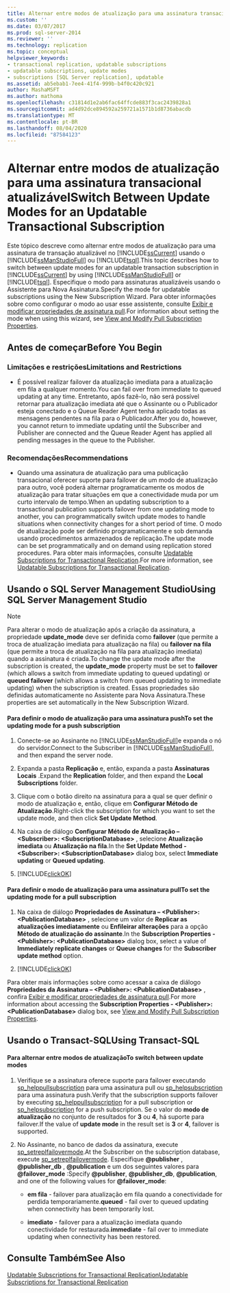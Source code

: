 ```yaml
---
title: Alternar entre modos de atualização para uma assinatura transacional atualizável | Microsoft Docs
ms.custom: ''
ms.date: 03/07/2017
ms.prod: sql-server-2014
ms.reviewer: ''
ms.technology: replication
ms.topic: conceptual
helpviewer_keywords:
- transactional replication, updatable subscriptions
- updatable subscriptions, update modes
- subscriptions [SQL Server replication], updatable
ms.assetid: ab5ebab1-7ee4-41f4-999b-b4f0c420c921
author: MashaMSFT
ms.author: mathoma
ms.openlocfilehash: c31814d1e2ab6fac64ffcde883f3cac2439828a1
ms.sourcegitcommit: ad4d92dce894592a259721a1571b1d8736abacdb
ms.translationtype: MT
ms.contentlocale: pt-BR
ms.lasthandoff: 08/04/2020
ms.locfileid: "87584123"
---
```

# <a name="switch-between-update-modes-for-an-updatable-transactional-subscription"></a><span data-ttu-id="83ea0-102">Alternar entre modos de atualização para uma assinatura transacional atualizável</span><span class="sxs-lookup"><span data-stu-id="83ea0-102">Switch Between Update Modes for an Updatable Transactional Subscription</span></span>
  <span data-ttu-id="83ea0-103">Este tópico descreve como alternar entre modos de atualização para uma assinatura de transação atualizável no [!INCLUDE[ssCurrent](../../../includes/sscurrent-md.md)] usando o [!INCLUDE[ssManStudioFull](../../../includes/ssmanstudiofull-md.md)] ou [!INCLUDE[tsql](../../../includes/tsql-md.md)].</span><span class="sxs-lookup"><span data-stu-id="83ea0-103">This topic describes how to switch between update modes for an updatable transaction subscription in [!INCLUDE[ssCurrent](../../../includes/sscurrent-md.md)] by using [!INCLUDE[ssManStudioFull](../../../includes/ssmanstudiofull-md.md)] or [!INCLUDE[tsql](../../../includes/tsql-md.md)].</span></span> <span data-ttu-id="83ea0-104">Especifique o modo para assinaturas atualizáveis usando o Assistente para Nova Assinatura.</span><span class="sxs-lookup"><span data-stu-id="83ea0-104">Specify the mode for updatable subscriptions using the New Subscription Wizard.</span></span> <span data-ttu-id="83ea0-105">Para obter informações sobre como configurar o modo ao usar esse assistente, consulte [Exibir e modificar propriedades de assinatura pull](../view-and-modify-pull-subscription-properties.md).</span><span class="sxs-lookup"><span data-stu-id="83ea0-105">For information about setting the mode when using this wizard, see [View and Modify Pull Subscription Properties](../view-and-modify-pull-subscription-properties.md).</span></span>  
  
  
  
##  <a name="before-you-begin"></a><a name="BeforeYouBegin"></a> <span data-ttu-id="83ea0-106">Antes de começar</span><span class="sxs-lookup"><span data-stu-id="83ea0-106">Before You Begin</span></span>  
  
###  <a name="limitations-and-restrictions"></a><a name="Restrictions"></a> <span data-ttu-id="83ea0-107">Limitações e restrições</span><span class="sxs-lookup"><span data-stu-id="83ea0-107">Limitations and Restrictions</span></span>  
  
-   <span data-ttu-id="83ea0-108">É possível realizar failover da atualização imediata para a atualização em fila a qualquer momento.</span><span class="sxs-lookup"><span data-stu-id="83ea0-108">You can fail over from immediate to queued updating at any time.</span></span> <span data-ttu-id="83ea0-109">Entretanto, após fazê-lo, não será possível retornar para atualização imediata até que o Assinante ou o Publicador esteja conectado e o Queue Reader Agent tenha aplicado todas as mensagens pendentes na fila para o Publicador.</span><span class="sxs-lookup"><span data-stu-id="83ea0-109">After you do, however, you cannot return to immediate updating until the Subscriber and Publisher are connected and the Queue Reader Agent has applied all pending messages in the queue to the Publisher.</span></span>  
  
###  <a name="recommendations"></a><a name="Recommendations"></a> <span data-ttu-id="83ea0-110">Recomendações</span><span class="sxs-lookup"><span data-stu-id="83ea0-110">Recommendations</span></span>  
  
-   <span data-ttu-id="83ea0-111">Quando uma assinatura de atualização para uma publicação transacional oferecer suporte para failover de um modo de atualização para outro, você poderá alternar programaticamente os modos de atualização para tratar situações em que a conectividade muda por um curto intervalo de tempo.</span><span class="sxs-lookup"><span data-stu-id="83ea0-111">When an updating subscription to a transactional publication supports failover from one updating mode to another, you can programmatically switch update modes to handle situations when connectivity changes for a short period of time.</span></span> <span data-ttu-id="83ea0-112">O modo de atualização pode ser definido programaticamente e sob demanda usando procedimentos armazenados de replicação.</span><span class="sxs-lookup"><span data-stu-id="83ea0-112">The update mode can be set programmatically and on demand using replication stored procedures.</span></span> <span data-ttu-id="83ea0-113">Para obter mais informações, consulte [Updatable Subscriptions for Transactional Replication](../transactional/updatable-subscriptions-for-transactional-replication.md).</span><span class="sxs-lookup"><span data-stu-id="83ea0-113">For more information, see [Updatable Subscriptions for Transactional Replication](../transactional/updatable-subscriptions-for-transactional-replication.md).</span></span>  
  
##  <a name="using-sql-server-management-studio"></a><a name="SSMSProcedure"></a> <span data-ttu-id="83ea0-114">Usando o SQL Server Management Studio</span><span class="sxs-lookup"><span data-stu-id="83ea0-114">Using SQL Server Management Studio</span></span>  
  
> [!NOTE]  
>  <span data-ttu-id="83ea0-115">Para alterar o modo de atualização após a criação da assinatura, a propriedade **update_mode** deve ser definida como **failover** (que permite a troca de atualização imediata para atualização na fila) ou **failover na fila** (que permite a troca de atualização na fila para atualização imediata) quando a assinatura é criada.</span><span class="sxs-lookup"><span data-stu-id="83ea0-115">To change the update mode after the subscription is created, the **update_mode** property must be set to **failover** (which allows a switch from immediate updating to queued updating) or **queued failover** (which allows a switch from queued updating to immediate updating) when the subscription is created.</span></span> <span data-ttu-id="83ea0-116">Essas propriedades são definidas automaticamente no Assistente para Nova Assinatura.</span><span class="sxs-lookup"><span data-stu-id="83ea0-116">These properties are set automatically in the New Subscription Wizard.</span></span>  
  
#### <a name="to-set-the-updating-mode-for-a-push-subscription"></a><span data-ttu-id="83ea0-117">Para definir o modo de atualização para uma assinatura push</span><span class="sxs-lookup"><span data-stu-id="83ea0-117">To set the updating mode for a push subscription</span></span>  
  
1.  <span data-ttu-id="83ea0-118">Conecte-se ao Assinante no [!INCLUDE[ssManStudioFull](../../../includes/ssmanstudiofull-md.md)]e expanda o nó do servidor.</span><span class="sxs-lookup"><span data-stu-id="83ea0-118">Connect to the Subscriber in [!INCLUDE[ssManStudioFull](../../../includes/ssmanstudiofull-md.md)], and then expand the server node.</span></span>  
  
2.  <span data-ttu-id="83ea0-119">Expanda a pasta **Replicação** e, então, expanda a pasta **Assinaturas Locais** .</span><span class="sxs-lookup"><span data-stu-id="83ea0-119">Expand the **Replication** folder, and then expand the **Local Subscriptions** folder.</span></span>  
  
3.  <span data-ttu-id="83ea0-120">Clique com o botão direito na assinatura para a qual se quer definir o modo de atualização e, então, clique em **Configurar Método de Atualização**.</span><span class="sxs-lookup"><span data-stu-id="83ea0-120">Right-click the subscription for which you want to set the update mode, and then click **Set Update Method**.</span></span>  
  
4.  <span data-ttu-id="83ea0-121">Na caixa de diálogo **Configurar Método de Atualização – \<Subscriber>: \<SubscriptionDatabase>** , selecione **Atualização imediata** ou **Atualização na fila**.</span><span class="sxs-lookup"><span data-stu-id="83ea0-121">In the **Set Update Method - \<Subscriber>: \<SubscriptionDatabase>** dialog box, select **Immediate updating** or **Queued updating**.</span></span>  
  
5.  [!INCLUDE[clickOK](../../../includes/clickok-md.md)]  
  
#### <a name="to-set-the-updating-mode-for-a-pull-subscription"></a><span data-ttu-id="83ea0-122">Para definir o modo de atualização para uma assinatura pull</span><span class="sxs-lookup"><span data-stu-id="83ea0-122">To set the updating mode for a pull subscription</span></span>  
  
1.  <span data-ttu-id="83ea0-123">Na caixa de diálogo **Propriedades de Assinatura – \<Publisher>: \<PublicationDatabase>** , selecione um valor de **Replicar as atualizações imediatamente** ou **Enfileirar alterações** para a opção **Método de atualização do assinante**.</span><span class="sxs-lookup"><span data-stu-id="83ea0-123">In the **Subscription Properties - \<Publisher>: \<PublicationDatabase>** dialog box, select a value of **Immediately replicate changes** or **Queue changes** for the **Subscriber update method** option.</span></span>  
  
2.  [!INCLUDE[clickOK](../../../includes/clickok-md.md)]  
  
 <span data-ttu-id="83ea0-124">Para obter mais informações sobre como acessar a caixa de diálogo **Propriedades da Assinatura – \<Publisher>: \<PublicationDatabase>** , confira [Exibir e modificar propriedades de assinatura pull](../view-and-modify-pull-subscription-properties.md).</span><span class="sxs-lookup"><span data-stu-id="83ea0-124">For more information about accessing the **Subscription Properties - \<Publisher>: \<PublicationDatabase>** dialog box, see [View and Modify Pull Subscription Properties](../view-and-modify-pull-subscription-properties.md).</span></span>  
  
##  <a name="using-transact-sql"></a><a name="TsqlProcedure"></a> <span data-ttu-id="83ea0-125">Usando o Transact-SQL</span><span class="sxs-lookup"><span data-stu-id="83ea0-125">Using Transact-SQL</span></span>  
  
#### <a name="to-switch-between-update-modes"></a><span data-ttu-id="83ea0-126">Para alternar entre modos de atualização</span><span class="sxs-lookup"><span data-stu-id="83ea0-126">To switch between update modes</span></span>  
  
1.  <span data-ttu-id="83ea0-127">Verifique se a assinatura oferece suporte para failover executando [sp_helppullsubscription](/sql/relational-databases/system-stored-procedures/sp-helppullsubscription-transact-sql) para uma assinatura pull ou [sp_helpsubscription](/sql/relational-databases/system-stored-procedures/sp-helpsubscription-transact-sql) para uma assinatura push.</span><span class="sxs-lookup"><span data-stu-id="83ea0-127">Verify that the subscription supports failover by executing [sp_helppullsubscription](/sql/relational-databases/system-stored-procedures/sp-helppullsubscription-transact-sql) for a pull subscription or [sp_helpsubscription](/sql/relational-databases/system-stored-procedures/sp-helpsubscription-transact-sql) for a push subscription.</span></span> <span data-ttu-id="83ea0-128">Se o valor do **modo de atualização** no conjunto de resultados for **3** ou **4**, há suporte para failover.</span><span class="sxs-lookup"><span data-stu-id="83ea0-128">If the value of **update mode** in the result set is **3** or **4**, failover is supported.</span></span>  
  
2.  <span data-ttu-id="83ea0-129">No Assinante, no banco de dados da assinatura, execute [sp_setreplfailovermode](/sql/relational-databases/system-stored-procedures/sp-setreplfailovermode-transact-sql).</span><span class="sxs-lookup"><span data-stu-id="83ea0-129">At the Subscriber on the subscription database, execute [sp_setreplfailovermode](/sql/relational-databases/system-stored-procedures/sp-setreplfailovermode-transact-sql).</span></span> <span data-ttu-id="83ea0-130">Especifique **@publisher** , **@publisher_db** , **@publication** e um dos seguintes valores para **@failover_mode** :</span><span class="sxs-lookup"><span data-stu-id="83ea0-130">Specify **@publisher**, **@publisher_db**, **@publication**, and one of the following values for **@failover_mode**:</span></span>  
  
    -   <span data-ttu-id="83ea0-131">**em fila** - failover para atualização em fila quando a conectividade for perdida temporariamente.</span><span class="sxs-lookup"><span data-stu-id="83ea0-131">**queued** - fail over to queued updating when connectivity has been temporarily lost.</span></span>  
  
    -   <span data-ttu-id="83ea0-132">**imediato** - failover para a atualização imediata quando conectividade for restaurada.</span><span class="sxs-lookup"><span data-stu-id="83ea0-132">**immediate** - fail over to immediate updating when connectivity has been restored.</span></span>  
  
## <a name="see-also"></a><span data-ttu-id="83ea0-133">Consulte Também</span><span class="sxs-lookup"><span data-stu-id="83ea0-133">See Also</span></span>  
 [<span data-ttu-id="83ea0-134">Updatable Subscriptions for Transactional Replication</span><span class="sxs-lookup"><span data-stu-id="83ea0-134">Updatable Subscriptions for Transactional Replication</span></span>](../transactional/updatable-subscriptions-for-transactional-replication.md)  
  
  
